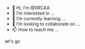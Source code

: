 - 👋 Hi, I’m @0RCAA
- 👀 I’m interested in ...
- 🌱 I’m currently learning ...
- 💞️ I’m looking to collaborate on ...
- 📫 How to reach me ...

<!---
0RCAA/0RCAA is a ✨ special ✨ repository because its `README.md` (this file) appears on your GitHub profile.
You can click the Preview link to take a look at your changes.
--->
let's go
